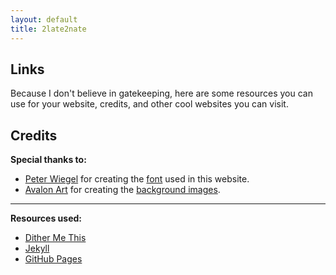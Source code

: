 ```yaml
---
layout: default
title: 2late2nate
---
```

<h2>Links</h2>

Because I don't believe in gatekeeping, here are some resources you can use for your website, credits, and other cool websites you can visit.

## Credits

**Special thanks to:**
- [Peter Wiegel](https://www.dafont.com/peter-wiegel.d689?l[]=10&l[]=1) for creating the [font](https://www.dafont.com/tippa.font?l[]=10&l[]=1) used in this website.
- [Avalon Art](https://pixabay.com/users/avalon_art-23227919/) for creating the [background images](https://pixabay.com/photos/castle-belgian-castle-7920447/).

---

**Resources used:**
- [Dither Me This](https://doodad.dev/dither-me-this/)
- [Jekyll](https://jekyllrb.com/docs/)
- [GitHub Pages](https://pages.github.com/)